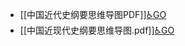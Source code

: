 - [[中国近代史纲要思维导图PDF]][♿GO](https://github.com/FourteenD/Note/blob/main/中国近代史纲要思维导图PDF.md)
- [[中国近现代史纲要思维导图.pdf]][♿GO](https://github.com/FourteenD/Note/blob/main/中国近现代史纲要思维导图.pdf)
